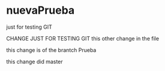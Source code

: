 # nuevaPrueba
just for testing GIT

CHANGE JUST FOR TESTING GIT
this other change in the file

this change is of the brantch Prueba

this change did master

